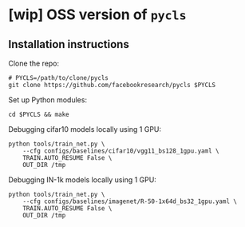 # [wip] OSS version of `pycls`

## Installation instructions

Clone the repo:

```
# PYCLS=/path/to/clone/pycls
git clone https://github.com/facebookresearch/pycls $PYCLS
```

Set up Python modules:

```
cd $PYCLS && make
```

Debugging cifar10 models locally using 1 GPU:

```
python tools/train_net.py \
    --cfg configs/baselines/cifar10/vgg11_bs128_1gpu.yaml \
    TRAIN.AUTO_RESUME False \
    OUT_DIR /tmp
```

Debugging IN-1k models locally using 1 GPU:

```
python tools/train_net.py \
    --cfg configs/baselines/imagenet/R-50-1x64d_bs32_1gpu.yaml \
    TRAIN.AUTO_RESUME False \
    OUT_DIR /tmp
```
